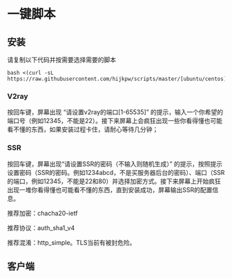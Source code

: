 # 一键脚本

## 安装

请复制以下代码并按需要选择需要的脚本

```
bash <(curl -sL https://raw.githubusercontent.com/hijkpw/scripts/master/[ubuntu/centos]_install_[ss/ssr/v2ray/v2ray2].sh)
```

### V2ray

按回车键，屏幕出现 “请设置v2ray的端口[1-65535]” 的提示，输入一个你希望的端口号（例如12345，不能是22）。接下来屏幕上会疯狂出现一些你看得懂也可能看不懂的东西，如果安装过程卡住，请耐心等待几分钟；

### SSR

按回车键，屏幕出现“请设置SSR的密码（不输入则随机生成）” 的提示，按照提示设置密码（SSR的密码。例如1234abcd，不是买服务器后台的密码）、端口（SSR的端口，例如12345，不能是22和80）并选择加密方式。接下来屏幕上开始疯狂出现一堆你看得懂也可能看不懂的东西，直到安装成功，屏幕输出SSR的配置信息。

推荐加密：chacha20-ietf

推荐协议：auth_sha1_v4

推荐混淆：http_simple。TLS当前有被封危险。

## 客户端
